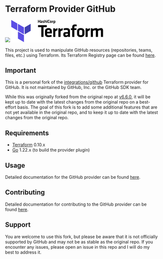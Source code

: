 # Terraform Provider GitHub

<img src="https://cloud.githubusercontent.com/assets/98681/24211275/c4ebd04e-0ee8-11e7-8606-061d656a42df.png" width="72" height="">

<img src="https://raw.githubusercontent.com/hashicorp/terraform-website/d841a1e5fca574416b5ca24306f85a0f4f41b36d/content/source/assets/images/logo-terraform-main.svg" width="300px">

This project is used to manipulate GitHub resources (repositories, teams, files, etc.) using Terraform. Its Terraform Registry page can be found [here](https://registry.terraform.io/providers/integrations/github/).

## Important

This is a personal fork of the [integrations/github](https://github.com/integrations/terraform-provider-github) Terraform provider for GitHub. It is not maintained by GitHub, Inc. or the GitHub SDK team.

While this was originally forked from the original repo at [v6.6.0](https://github.com/integrations/terraform-provider-github/releases/tag/v6.6.0), it will be kept up to date with the latest changes from the original repo on a best-effort basis. The goal of this fork is to add some additional features that are not yet available in the original repo, and to keep it up to date with the latest changes from the original repo.

## Requirements

- [Terraform](https://www.terraform.io/downloads.html) 0.10.x
- [Go](https://golang.org/doc/install) 1.22.x (to build the provider plugin)

## Usage

Detailed documentation for the GitHub provider can be found [here](https://registry.terraform.io/providers/integrations/github).

## Contributing

Detailed documentation for contributing to the GitHub provider can be found [here](CONTRIBUTING.md).

## Support

You are welcome to use this fork, but please be aware that it is not officially supported by GitHub and may not be as stable as the original repo. If you encounter any issues, please open an issue in this repo and I will do my best to address it.
